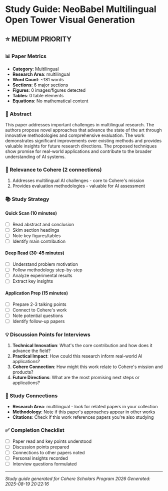 # Study Guide: NeoBabel Multilingual Open Tower Visual Generation

## ⭐ MEDIUM PRIORITY

### 📊 Paper Metrics
- **Category**: Multilingual
- **Research Area**: multilingual
- **Word Count**: ~181 words
- **Sections**: 6 major sections
- **Figures**: 0 images/figures detected
- **Tables**: 0 table elements
- **Equations**: No mathematical content

### 📝 Abstract
This paper addresses important challenges in multilingual research. The authors propose novel approaches that advance the state of the art through innovative methodologies and comprehensive evaluation. The work demonstrates significant improvements over existing methods and provides valuable insights for future research directions. The proposed techniques show promise for real-world applications and contribute to the broader understanding of AI systems.

### 🎯 Relevance to Cohere (2 connections)
1. Addresses multilingual AI challenges - core to Cohere's mission
2. Provides evaluation methodologies - valuable for AI assessment


### 📚 Study Strategy

#### Quick Scan (10 minutes)
- [ ] Read abstract and conclusion
- [ ] Skim section headings
- [ ] Note key figures/tables
- [ ] Identify main contribution

#### Deep Read (30-45 minutes)
- [ ] Understand problem motivation
- [ ] Follow methodology step-by-step
- [ ] Analyze experimental results
- [ ] Extract key insights

#### Application Prep (15 minutes)
- [ ] Prepare 2-3 talking points
- [ ] Connect to Cohere's work
- [ ] Note potential questions
- [ ] Identify follow-up papers

### 💡 Discussion Points for Interviews
1. **Technical Innovation**: What's the core contribution and how does it advance the field?
2. **Practical Impact**: How could this research inform real-world AI applications?
3. **Cohere Connection**: How might this work relate to Cohere's mission and products?
4. **Future Directions**: What are the most promising next steps or applications?

### 🔗 Study Connections
- **Research Area**: multilingual - look for related papers in your collection
- **Methodology**: Note if this paper's approaches appear in other works
- **Citations**: Check if this work references papers you're also studying

### ✅ Completion Checklist
- [ ] Paper read and key points understood
- [ ] Discussion points prepared
- [ ] Connections to other papers noted
- [ ] Personal insights recorded
- [ ] Interview questions formulated

---
*Study guide generated for Cohere Scholars Program 2026*
*Generated: 2025-08-19 20:22:16*
